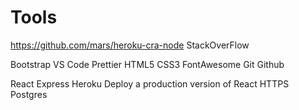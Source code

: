 # Tools

https://github.com/mars/heroku-cra-node
StackOverFlow

Bootstrap
VS Code
Prettier
HTML5
CSS3
FontAwesome
Git
Github

React
Express
Heroku
Deploy a production version of React
HTTPS
Postgres
